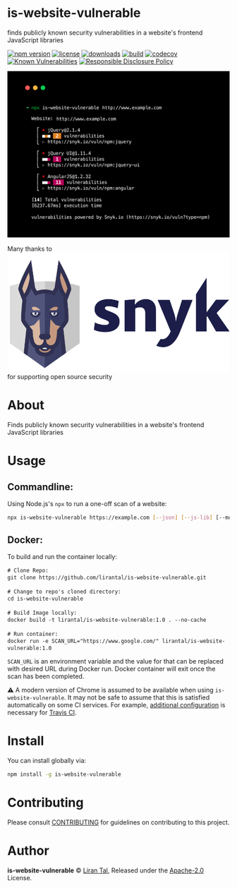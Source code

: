 # is-website-vulnerable

finds publicly known security vulnerabilities in a website's frontend JavaScript libraries

[![npm version](https://badgen.net/npm/v/is-website-vulnerable)](https://www.npmjs.org/package/is-website-vulnerable) [![license](https://badgen.net/npm/license/is-website-vulnerable)](https://www.npmjs.org/package/is-website-vulnerable) [![downloads](https://badgen.net/npm/dt/is-website-vulnerable)](https://www.npmjs.org/package/is-website-vulnerable) [![build](https://github.com/lirantal/is-website-vulnerable/workflows/CI/badge.svg)](https://github.com/lirantal/is-website-vulnerable/actions?workflow=CI) [![codecov](https://badgen.net/codecov/c/github/lirantal/is-website-vulnerable)](https://codecov.io/gh/lirantal/is-website-vulnerable) [![Known Vulnerabilities](https://snyk.io/test/github/lirantal/is-website-vulnerable/badge.svg)](https://snyk.io/test/github/lirantal/is-website-vulnerable) [![Responsible Disclosure Policy](https://img.shields.io/badge/Security-Responsible%20Disclosure-yellow.svg)](./SECURITY.md)

![Screenshot of npm module called is website vulnerable that detects security vulnerabilities in websites based on Snyk database](./.github/is-website-vulnerable-logo.png)

Many thanks to [![](./.github/snyk-logo.png)](https://snyk.io) for supporting open source security

# About

Finds publicly known security vulnerabilities in a website's frontend JavaScript libraries

# Usage

## Commandline:

Using Node.js's `npx` to run a one-off scan of a website:

```bash
npx is-website-vulnerable https://example.com [--json] [--js-lib] [--mobile|--desktop] [--chromePath]
```

## Docker:

To build and run the container locally:

```
# Clone Repo:
git clone https://github.com/lirantal/is-website-vulnerable.git

# Change to repo's cloned directory:
cd is-website-vulnerable

# Build Image locally:
docker build -t lirantal/is-website-vulnerable:1.0 . --no-cache

# Run container:
docker run -e SCAN_URL="https://www.google.com/" lirantal/is-website-vulnerable:1.0
```

`SCAN_URL` is an environment variable and the value for that can be replaced with desired URL during Docker run. Docker container will exit once the scan has been completed.

:warning: A modern version of Chrome is assumed to be available when using `is-website-vulnerable`. It may not be safe to assume that this is satisfied automatically on some CI services. For example, [additional configuration](https://docs.travis-ci.com/user/chrome#selecting-a-chrome-version) is necessary for [Travis CI](https://travis-ci.com/).

# Install

You can install globally via:

```bash
npm install -g is-website-vulnerable
```

# Contributing

Please consult [CONTRIBUTING](./CONTRIBUTING.md) for guidelines on contributing to this project.

# Author

**is-website-vulnerable** © [Liran Tal](https://github.com/lirantal), Released under the [Apache-2.0](./LICENSE) License.
